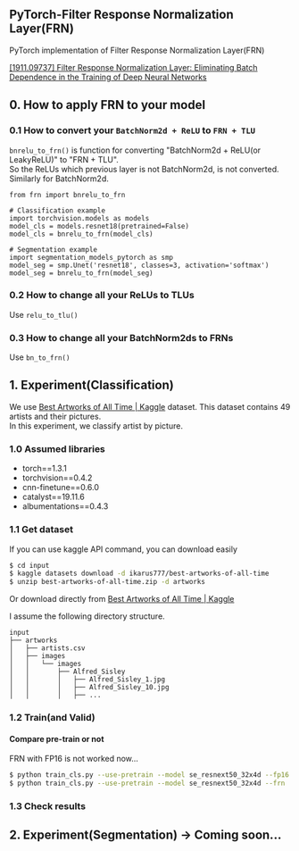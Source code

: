 ## PyTorch-Filter Response Normalization Layer(FRN)

PyTorch implementation of Filter Response Normalization Layer(FRN)

[\[1911\.09737\] Filter Response Normalization Layer: Eliminating Batch Dependence in the Training of Deep Neural Networks](https://arxiv.org/abs/1911.09737)

## 0. How to apply FRN to your model

### 0.1 How to convert your `BatchNorm2d + ReLU` to `FRN + TLU`

`bnrelu_to_frn()` is function for converting "BatchNorm2d + ReLU(or LeakyReLU)" to "FRN + TLU".  
So the ReLUs which previous layer is not BatchNorm2d, is not converted. Similarly for BatchNorm2d.

```python3
from frn import bnrelu_to_frn

# Classification example
import torchvision.models as models
model_cls = models.resnet18(pretrained=False)
model_cls = bnrelu_to_frn(model_cls)

# Segmentation example
import segmentation_models_pytorch as smp
model_seg = smp.Unet('resnet18', classes=3, activation='softmax')
model_seg = bnrelu_to_frn(model_seg)
```

### 0.2 How to change all your ReLUs to TLUs

Use `relu_to_tlu()`

### 0.3 How to change all your BatchNorm2ds to FRNs

Use `bn_to_frn()`


## 1. Experiment(Classification)

We use [Best Artworks of All Time \| Kaggle](https://www.kaggle.com/ikarus777/best-artworks-of-all-time) dataset.
This dataset contains 49 artists and their pictures.  
In this experiment, we classify artist by picture.


### 1.0 Assumed libraries

- torch==1.3.1
- torchvision==0.4.2
- cnn-finetune==0.6.0
- catalyst==19.11.6
- albumentations==0.4.3

### 1.1 Get dataset

If you can use kaggle API command, you can download easily

```bash
$ cd input
$ kaggle datasets download -d ikarus777/best-artworks-of-all-time
$ unzip best-artworks-of-all-time.zip -d artworks
```

Or download directly from [Best Artworks of All Time \| Kaggle](https://www.kaggle.com/ikarus777/best-artworks-of-all-time)


I assume the following directory structure.

```text
input
├── artworks
│   ├── artists.csv
│   ├── images
│   │   └── images
│   │       ├── Alfred_Sisley
│   │       │   ├── Alfred_Sisley_1.jpg
│   │       │   ├── Alfred_Sisley_10.jpg
│   │       │   ├── ...
```

### 1.2 Train(and Valid)

#### Compare pre-train or not

FRN with FP16 is not worked now...

```bash
$ python train_cls.py --use-pretrain --model se_resnext50_32x4d --fp16
$ python train_cls.py --use-pretrain --model se_resnext50_32x4d --frn
```

### 1.3 Check results


## 2. Experiment(Segmentation) -> Coming soon...
